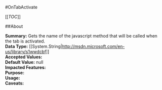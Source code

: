 #OnTabActivate

[[_TOC_]]

##About

**Summary:**  Gets the name of the javascript method that will be called when the tab is activated.   
**Data Type:** [[System.String|http://msdn.microsoft.com/en-us/library/s1wwdcbf]]  
**Accepted Values:**   
**Default Value:** null  
**Impacted Features:**   
**Purpose:**   
**Usage:**   
**Caveats:**   

